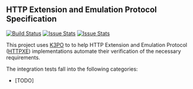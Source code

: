 ## HTTP Extension and Emulation Protocol Specification

[![Build Status][build-status-image]][build-status]
[![Issue Stats][pull-requests-image]][pull-requests]
[![Issue Stats][issues-closed-image]][issues-closed]

[build-status-image]: https://travis-ci.org/k3po/specification.httpe.svg?branch=develop
[build-status]: https://travis-ci.org/k3po/specification.httpe
[pull-requests-image]: http://www.issuestats.com/github/k3po/specification.httpe/badge/pr
[pull-requests]: http://www.issuestats.com/github/k3po/specification.httpe
[issues-closed-image]: http://www.issuestats.com/github/k3po/specification.httpe/badge/issue
[issues-closed]: http://www.issuestats.com/github/k3po/specification.httpe

This project uses [K3PO](http://github.com/k3po/k3po) to to help HTTP Extension and Emulation Protocol ([HTTPXE](SPEC.md)) implementations automate their verification of the necessary requirements.

The integration tests fall into the following categories:
 * [TODO]
